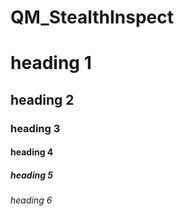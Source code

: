 # QM_StealthInspect
# heading 1
## heading 2
### heading 3
#### heading 4
##### heading 5
###### heading 6
